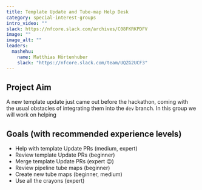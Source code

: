 ```yaml
---
title: Template Update and Tube-map Help Desk
category: special-interest-groups
intro_video: ""
slack: https://nfcore.slack.com/archives/C08FKRKPDFV
image: ""
image_alt: ""
leaders:
  mashehu:
    name: Matthias Hörtenhuber
    slack: "https://nfcore.slack.com/team/UQZG2UCF3"
---
```


## Project Aim

A new template update just came out before the hackathon, coming with the usual obstacles of integrating them into the `dev` branch.
In this group we will work on helping

## Goals (with recommended experience levels)

- Help with template Update PRs (medium, expert)
- Review template Update PRs (beginner)
- Merge template Update PRs (expert 😉)
- Review pipeline tube maps (beginner)
- Create new tube maps (beginner, medium)
- Use all the crayons (expert)

